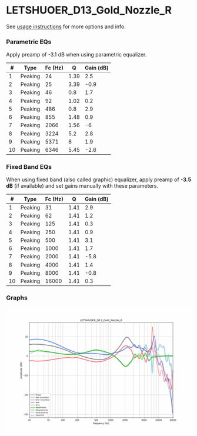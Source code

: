 # LETSHUOER_D13_Gold_Nozzle_R
See [usage instructions](https://github.com/jaakkopasanen/AutoEq#usage) for more options and info.

### Parametric EQs
Apply preamp of -3.1 dB when using parametric equalizer.

|   # | Type    |   Fc (Hz) |    Q |   Gain (dB) |
|-----|---------|-----------|------|-------------|
|   1 | Peaking |        24 | 1.39 |         2.5 |
|   2 | Peaking |        25 | 3.39 |        -0.9 |
|   3 | Peaking |        46 | 0.8  |         1.7 |
|   4 | Peaking |        92 | 1.02 |         0.2 |
|   5 | Peaking |       486 | 0.8  |         2.9 |
|   6 | Peaking |       855 | 1.48 |         0.9 |
|   7 | Peaking |      2066 | 1.56 |        -6   |
|   8 | Peaking |      3224 | 5.2  |         2.8 |
|   9 | Peaking |      5371 | 6    |         1.9 |
|  10 | Peaking |      6346 | 5.45 |        -2.6 |

### Fixed Band EQs
When using fixed band (also called graphic) equalizer, apply preamp of **-3.5 dB** (if available) and set gains manually with these parameters.

|   # | Type    |   Fc (Hz) |    Q |   Gain (dB) |
|-----|---------|-----------|------|-------------|
|   1 | Peaking |        31 | 1.41 |         2.9 |
|   2 | Peaking |        62 | 1.41 |         1.2 |
|   3 | Peaking |       125 | 1.41 |         0.3 |
|   4 | Peaking |       250 | 1.41 |         0.9 |
|   5 | Peaking |       500 | 1.41 |         3.1 |
|   6 | Peaking |      1000 | 1.41 |         1.7 |
|   7 | Peaking |      2000 | 1.41 |        -5.8 |
|   8 | Peaking |      4000 | 1.41 |         1.4 |
|   9 | Peaking |      8000 | 1.41 |        -0.8 |
|  10 | Peaking |     16000 | 1.41 |         0.3 |

### Graphs
![](./LETSHUOER_D13_Gold_Nozzle_R.png)
